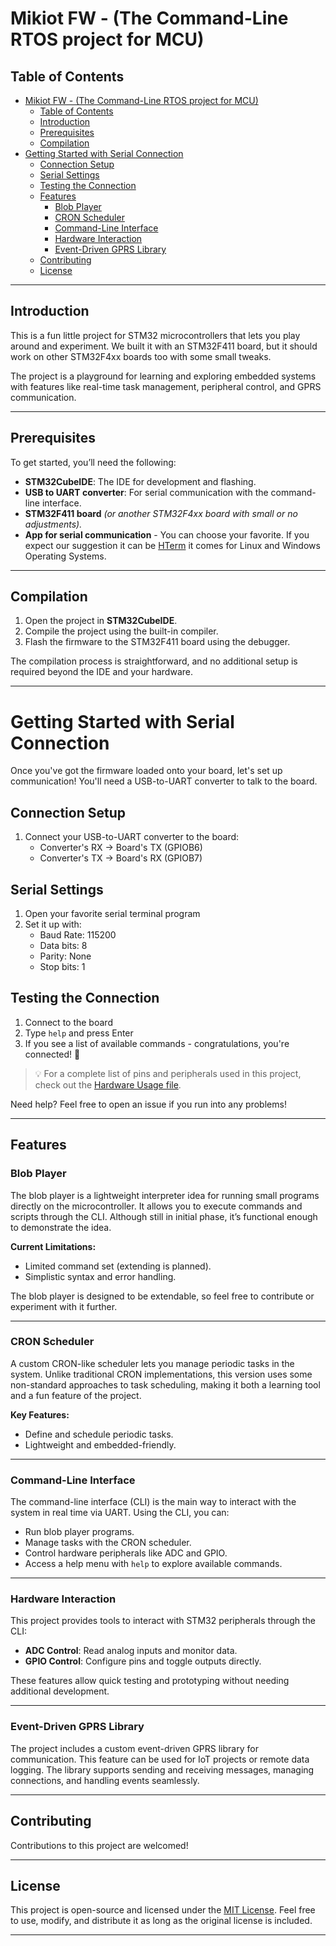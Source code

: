 # Mikiot FW - (The Command-Line RTOS project for MCU)

## Table of Contents
- [Mikiot FW - (The Command-Line RTOS project for MCU)](#mikiot-fw---the-command-line-rtos-project-for-mcu)
  - [Table of Contents](#table-of-contents)
  - [Introduction](#introduction)
  - [Prerequisites](#prerequisites)
  - [Compilation](#compilation)
- [Getting Started with Serial Connection](#getting-started-with-serial-connection)
  - [Connection Setup](#connection-setup)
  - [Serial Settings](#serial-settings)
  - [Testing the Connection](#testing-the-connection)
  - [Features](#features)
    - [Blob Player](#blob-player)
    - [CRON Scheduler](#cron-scheduler)
    - [Command-Line Interface](#command-line-interface)
    - [Hardware Interaction](#hardware-interaction)
    - [Event-Driven GPRS Library](#event-driven-gprs-library)
  - [Contributing](#contributing)
  - [License](#license)

---

## Introduction

This is a fun little project for STM32 microcontrollers that lets you play around and experiment. We built it with an STM32F411 board, but it should work on other STM32F4xx boards too with some small tweaks.  

The project is a playground for learning and exploring embedded systems with features like real-time task management, peripheral control, and GPRS communication.

---

## Prerequisites

To get started, you’ll need the following:  

- **STM32CubeIDE**: The IDE for development and flashing.  
- **USB to UART converter**: For serial communication with the command-line interface.  
- **STM32F411 board** *(or another STM32F4xx board with small or no adjustments).*
- **App for serial communication** - You can choose your favorite. If you expect our suggestion it can be [HTerm](https://www.der-hammer.info/pages/terminal.html) it comes for Linux and Windows Operating Systems.

---

## Compilation

1. Open the project in **STM32CubeIDE**.  
2. Compile the project using the built-in compiler.  
3. Flash the firmware to the STM32F411 board using the debugger.  

The compilation process is straightforward, and no additional setup is required beyond the IDE and your hardware.

---

# Getting Started with Serial Connection

Once you've got the firmware loaded onto your board, let's set up communication! You'll need a USB-to-UART converter to talk to the board.

## Connection Setup
1. Connect your USB-to-UART converter to the board:
   - Converter's RX → Board's TX (GPIOB6)
   - Converter's TX → Board's RX (GPIOB7)

## Serial Settings
1. Open your favorite serial terminal program
2. Set it up with:
   - Baud Rate: 115200
   - Data bits: 8
   - Parity: None
   - Stop bits: 1

## Testing the Connection
1. Connect to the board
2. Type `help` and press Enter
3. If you see a list of available commands - congratulations, you're connected! 🎉

> 💡 For a complete list of pins and peripherals used in this project, check out the [Hardware Usage file](hw_usage.md).

Need help? Feel free to open an issue if you run into any problems!

---

## Features

### Blob Player  

The blob player is a lightweight interpreter idea for running small programs directly on the microcontroller. It allows you to execute commands and scripts through the CLI. Although still in initial phase, it’s functional enough to demonstrate the idea. 

**Current Limitations:**  
- Limited command set (extending is planned).  
- Simplistic syntax and error handling.

The blob player is designed to be extendable, so feel free to contribute or experiment with it further.

---

### CRON Scheduler  

A custom CRON-like scheduler lets you manage periodic tasks in the system. Unlike traditional CRON implementations, this version uses some non-standard approaches to task scheduling, making it both a learning tool and a fun feature of the project.  

**Key Features:**  
- Define and schedule periodic tasks.  
- Lightweight and embedded-friendly.  

---

### Command-Line Interface  

The command-line interface (CLI) is the main way to interact with the system in real time via UART. Using the CLI, you can:  
- Run blob player programs.  
- Manage tasks with the CRON scheduler.  
- Control hardware peripherals like ADC and GPIO.  
- Access a help menu with `help` to explore available commands.  

---

### Hardware Interaction  

This project provides tools to interact with STM32 peripherals through the CLI:  
- **ADC Control**: Read analog inputs and monitor data.  
- **GPIO Control**: Configure pins and toggle outputs directly.  

These features allow quick testing and prototyping without needing additional development.

---

### Event-Driven GPRS Library  

The project includes a custom event-driven GPRS library for communication. This feature can be used for IoT projects or remote data logging. The library supports sending and receiving messages, managing connections, and handling events seamlessly.

---

## Contributing  

Contributions to this project are welcomed! 

---

## License  

This project is open-source and licensed under the [MIT License](LICENSE). Feel free to use, modify, and distribute it as long as the original license is included.

---
